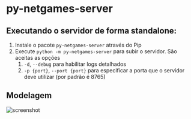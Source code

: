 # py-netgames-server

## Executando o servidor de forma standalone:
1. Instale o pacote `py-netgames-server` através do Pip
1. Execute `python -m py-netgames-server` para subir o servidor. São aceitas as opções
    1. `-d`, `--debug` para habilitar logs detalhados
    1. `-p {port}`, `--port {port}` para especificar a porta que o servidor deve utilizar (por padrão é 8765)

## Modelagem 

![screenshot](.img/server.jpg)